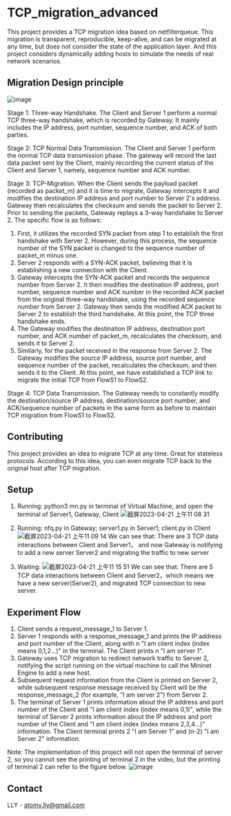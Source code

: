 # TCP_migration_advanced
This project provides a TCP migration idea based on netfilterqueue. This migration is transparent, reproducible, keep-alive, and can be migrated at any time, but does not consider the state of the application layer. And this project considers dynamically adding hosts to simulate the needs of real network scenarios.

## Migration Design principle
![image](https://user-images.githubusercontent.com/105418310/234158371-ba619164-5365-428c-b45d-431d36084a94.png)

Stage 1: Three-way Handshake. The Client and Server 1 perform a normal TCP three-way handshake, which is recorded by Gateway. It mainly includes the IP address, port number, sequence number, and ACK of both parties.

Stage 2: TCP Normal Data Transmission. The Client and Server 1 perform the normal TCP data transmission phase. The gateway will record the last data packet sent by the Client, mainly recording the current status of the Client and Server 1, namely, sequence number and ACK number.

Stage 3: TCP-Migration. When the Client sends the payload packet (recorded as packet_m) and it is time to migrate, Gateway intercepts it and modifies the destination IP address and port number to Server 2's address. Gateway then recalculates the checksum and sends the packet to Server 2. Prior to sending the packets, Gateway replays a 3-way handshake to Server 2. The specific flow is as follows:
  1. First, it utilizes the recorded SYN packet from step 1 to establish the first handshake with Server 2. However, during this process, the sequence number of the SYN packet is changed to the sequence number of packet_m minus one.
  2. Server 2 responds with a SYN-ACK packet, believing that it is establishing a new connection with the Client.
  3. Gateway intercepts the SYN-ACK packet and records the sequence number from Server 2. It then modifies the destination IP address, port number, sequence number and ACK number in the recorded ACK packet from the original three-way handshake, using the recorded sequence number from Server 2. Gateway then sends the modified ACK packet to Server 2 to establish the third handshake. At this point, the TCP three handshake ends.
  4. The Gateway modifies the destination IP address, destination port number, and ACK number of packet_m, recalculates the checksum, and sends it to Server 2. 
  5. Similarly, for the packet received in the response from Server 2. The Gateway modifies the source IP address, source port number, and sequence number of the packet, recalculates the checksum, and then sends it to the Client. At this point, we have established a TCP link to migrate the initial TCP from FlowS1 to FlowS2.

Stage 4: TCP Data Transmission. The Gateway needs to constantly modify the destination/source IP address, destination/source port number, and ACK/sequence number of packets in the same form as before to maintain TCP migration from FlowS1 to FlowS2.

## Contributing
This project provides an idea to migrate TCP at any time. Great for stateless protocols. According to this idea, you can even migrate TCP back to the original host after TCP migration.

## Setup
1. Running: python3 mn.py in terminal of Virtual Machine, and open the terminal of Server1, Gateway, Client
![截屏2023-04-21 上午11 08 31](https://user-images.githubusercontent.com/105418310/233531326-1e58e60c-7b0e-47f7-bf5f-abc938e699f8.jpg)

2. Running: nfq.py in Gateway; server1.py in Server1; client.py in Client
![截屏2023-04-21 上午11 09 14](https://user-images.githubusercontent.com/105418310/233531398-c25c4d1a-015e-4f42-8dd5-06195fee67bb.jpg)
We can see that:  There are 3 TCP data interactions between Client and Server1， and now Gateway is notifying to add a new server Server2 and migrating the traffic to new server

3. Waiting: 
![截屏2023-04-21 上午11 15 51](https://user-images.githubusercontent.com/105418310/233532167-943fdc40-c4b3-4e80-809e-715ae9c06278.jpg)
We can see that: There are 5 TCP data interactions between Client and Server2，which means we have a new server(Server2), and migrated TCP connection to new server.

## Experiment Flow
1. Client sends a request_message_1 to Server 1.
2. Server 1 responds with a response_message_1 and prints the IP address and port number of the Client, along with n "I am client index (index means 0,1,2...)" in the terminal. The Client prints n "I am server 1".
3. Gateway uses TCP migration to redirect network traffic to Server 2, notifying the script running on the virtual machine to call the Mininet Engine to add a new host.
4. Subsequent request information from the Client is printed on Server 2, while subsequent response message received by Client will be the response_message_2 (for example, "I am server 2") from Server 2.
5. The terminal of Server 1 prints information about the IP address and port number of the Client and "I am client index (index means 0,1)", while the terminal of Server 2 prints information about the IP address and port number of the Client and "I am client index (index means 2,3,4...)" information. The Client terminal prints 2 "I am Server 1" and (n-2) "I am Server 2" information.

Note: The implementation of this project will not open the terminal of server 2, so you cannot see the printing of terminal 2 in the video, but the printing of terminal 2 can refer to the figure below.
![image](https://user-images.githubusercontent.com/105418310/234159785-54fca0ce-c91f-428e-aa40-1405b112ceed.png)


## Contact
LLY - atomy.lly@gmail.com

